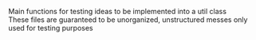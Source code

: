 Main functions for testing ideas to be implemented into a util class<br>
These files are guaranteed to be unorganized, unstructured messes only used for testing purposes